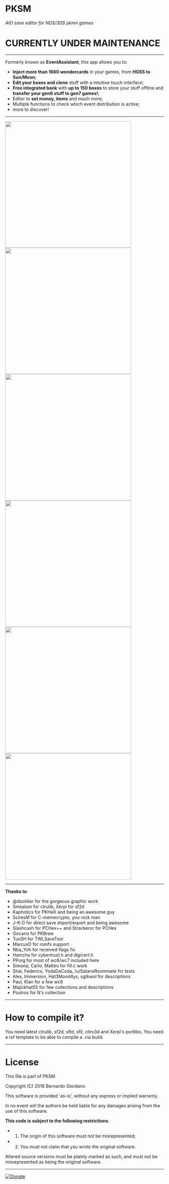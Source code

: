 # PKSM

*AIO save editor for NDS/3DS pkmn games*

# CURRENTLY UNDER MAINTENANCE

---

Formerly known as **EventAssistant**, this app allows you to:

* **Inject more than 1660 wondercards** in your games, from **HGSS to Sun/Moon**;
* **Edit your boxes and clone** stuff with a intuitive touch interface;
* **Free integrated bank** with **up to 150 boxes** to store your stuff offline and **transfer your gen6 stuff to gen7 games!**;
* Editor to **set money, items** and much more;
* Multiple functions to check which event distribution is active;
* more to discover!

---

<img src="http://i.imgur.com/8bEucGD.jpg" width="400" /> <img src="http://i.imgur.com/54DGcsk.jpg" width="400" />
<img src="http://i.imgur.com/VKdTKZb.jpg" width="400" /> <img src="http://i.imgur.com/FpqDecP.jpg" width="400" />
<img src="http://i.imgur.com/txwEZQ2.jpg" width="400" /> <img src="http://i.imgur.com/msspq0G.jpg" width="400" />

---
 
**Thanks to**:

* @dsoldier for the gorgeous graphic work
* Smealum for ctrulib, Xerpi for sf2d
* Kaphotics for PKHeX and being an awesome guy
* SciresM for C-memecrypto, you rock man
* J-K-D for direct save import/export and being awesome
* Slashcash for PCHex++ and Strackeror for PCHex
* Gocario for PKBrew
* TuxSH for TWLSaveTool
* MarcusD for romfs support
* Nba_Yoh for received flags fix
* Hamcha for cybertrust.h and digicert.h
* PPorg for most of wc6/wc7 included here
* Simona, Carlo, Matteo for fill.c work
* Shai, Federico, YodaDaCoda, /u/SatansRoommate for tests
* Alex, Immersion, Hat3Mond4ys, sgtkwol for descriptions
* Paul, Kian for a few wc6
* Majickhat55 for few collections and descriptions
* Poutros for N's collection

---

# How to compile it?

You need latest ctrulib, sf2d, sftd, sfil, citro3d and Xerpi's portlibs. You need a rsf template to be able to compile a .cia build.

---

# License

This file is part of PKSM

Copyright (C) 2016 Bernardo Giordano

This software is provided 'as-is', without any express or implied warranty.
 
In no event will the authors be held liable for any damages arising from the use of this software.

**This code is subject to the following restrictions**:

* 1) The origin of this software must not be misrepresented; 
* 2) You must not claim that you wrote the original software. 


Altered source versions must be plainly marked as such, and must not be misrepresented as being the original software.

---

[![Donate](https://img.shields.io/badge/Donate-PayPal-green.svg)](https://www.paypal.me/BernardoGiordano)
